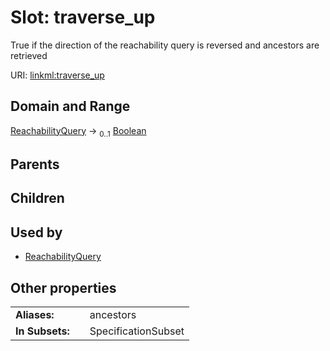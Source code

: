 
# Slot: traverse_up

True if the direction of the reachability query is reversed and ancestors are retrieved

URI: [linkml:traverse_up](https://w3id.org/linkml/traverse_up)


## Domain and Range

[ReachabilityQuery](ReachabilityQuery.md) &#8594;  <sub>0..1</sub> [Boolean](types/Boolean.md)

## Parents


## Children


## Used by

 * [ReachabilityQuery](ReachabilityQuery.md)

## Other properties

|  |  |  |
| --- | --- | --- |
| **Aliases:** | | ancestors |
| **In Subsets:** | | SpecificationSubset |